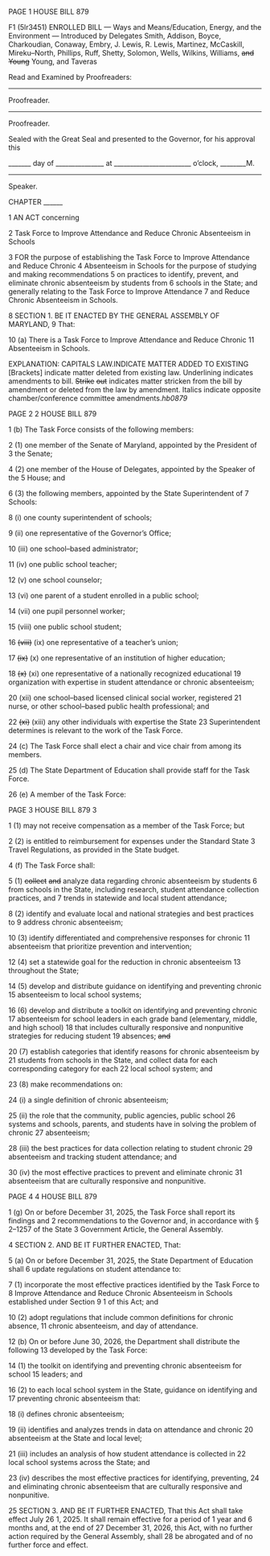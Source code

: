 PAGE 1
HOUSE BILL 879

F1 (5lr3451)
ENROLLED BILL
— Ways and Means/Education, Energy, and the Environment —
Introduced by Delegates Smith, Addison, Boyce, Charkoudian, Conaway, Embry,
J. Lewis, R. Lewis, Martinez, McCaskill, Mireku–North, Phillips, Ruff,
Shetty, Solomon, Wells, Wilkins, Williams, ~~and~~ ~~Young~~ Young, and Taveras

Read and Examined by Proofreaders:

_______________________________________________
Proofreader.
_______________________________________________
Proofreader.

Sealed with the Great Seal and presented to the Governor, for his approval this

_______ day of _______________ at ________________________ o’clock, ________M.

______________________________________________
Speaker.

CHAPTER ______

1 AN ACT concerning

2 Task Force to Improve Attendance and Reduce Chronic Absenteeism in Schools

3 FOR the purpose of establishing the Task Force to Improve Attendance and Reduce Chronic
4 Absenteeism in Schools for the purpose of studying and making recommendations
5 on practices to identify, prevent, and eliminate chronic absenteeism by students from
6 schools in the State; and generally relating to the Task Force to Improve Attendance
7 and Reduce Chronic Absenteeism in Schools.

8 SECTION 1. BE IT ENACTED BY THE GENERAL ASSEMBLY OF MARYLAND,
9 That:

10 (a) There is a Task Force to Improve Attendance and Reduce Chronic
11 Absenteeism in Schools.

EXPLANATION: CAPITALS LAW.INDICATE MATTER ADDED TO EXISTING
[Brackets] indicate matter deleted from existing law.
Underlining indicates amendments to bill.
~~Strike~~ ~~out~~ indicates matter stricken from the bill by amendment or deleted from the law by
amendment.
Italics indicate opposite chamber/conference committee amendments.*hb0879*

PAGE 2
2 HOUSE BILL 879

1 (b) The Task Force consists of the following members:

2 (1) one member of the Senate of Maryland, appointed by the President of
3 the Senate;

4 (2) one member of the House of Delegates, appointed by the Speaker of the
5 House; and

6 (3) the following members, appointed by the State Superintendent of
7 Schools:

8 (i) one county superintendent of schools;

9 (ii) one representative of the Governor’s Office;

10 (iii) one school–based administrator;

11 (iv) one public school teacher;

12 (v) one school counselor;

13 (vi) one parent of a student enrolled in a public school;

14 (vii) one pupil personnel worker;

15 (viii) one public school student;

16 ~~(viii)~~ (ix) one representative of a teacher’s union;

17 ~~(ix)~~ (x) one representative of an institution of higher education;

18 ~~(x)~~ (xi) one representative of a nationally recognized educational
19 organization with expertise in student attendance or chronic absenteeism;

20 (xii) one school–based licensed clinical social worker, registered
21 nurse, or other school–based public health professional; and

22 ~~(xi)~~ (xiii) any other individuals with expertise the State
23 Superintendent determines is relevant to the work of the Task Force.

24 (c) The Task Force shall elect a chair and vice chair from among its members.

25 (d) The State Department of Education shall provide staff for the Task Force.

26 (e) A member of the Task Force:

PAGE 3
HOUSE BILL 879 3

1 (1) may not receive compensation as a member of the Task Force; but

2 (2) is entitled to reimbursement for expenses under the Standard State
3 Travel Regulations, as provided in the State budget.

4 (f) The Task Force shall:

5 (1) ~~collect~~ ~~and~~ analyze data regarding chronic absenteeism by students
6 from schools in the State, including research, student attendance collection practices, and
7 trends in statewide and local student attendance;

8 (2) identify and evaluate local and national strategies and best practices to
9 address chronic absenteeism;

10 (3) identify differentiated and comprehensive responses for chronic
11 absenteeism that prioritize prevention and intervention;

12 (4) set a statewide goal for the reduction in chronic absenteeism
13 throughout the State;

14 (5) develop and distribute guidance on identifying and preventing chronic
15 absenteeism to local school systems;

16 (6) develop and distribute a toolkit on identifying and preventing chronic
17 absenteeism for school leaders in each grade band (elementary, middle, and high school)
18 that includes culturally responsive and nonpunitive strategies for reducing student
19 absences; ~~and~~

20 (7) establish categories that identify reasons for chronic absenteeism by
21 students from schools in the State, and collect data for each corresponding category for each
22 local school system; and

23 (8) make recommendations on:

24 (i) a single definition of chronic absenteeism;

25 (ii) the role that the community, public agencies, public school
26 systems and schools, parents, and students have in solving the problem of chronic
27 absenteeism;

28 (iii) the best practices for data collection relating to student chronic
29 absenteeism and tracking student attendance; and

30 (iv) the most effective practices to prevent and eliminate chronic
31 absenteeism that are culturally responsive and nonpunitive.

PAGE 4
4 HOUSE BILL 879

1 (g) On or before December 31, 2025, the Task Force shall report its findings and
2 recommendations to the Governor and, in accordance with § 2–1257 of the State
3 Government Article, the General Assembly.

4 SECTION 2. AND BE IT FURTHER ENACTED, That:

5 (a) On or before December 31, 2025, the State Department of Education shall
6 update regulations on student attendance to:

7 (1) incorporate the most effective practices identified by the Task Force to
8 Improve Attendance and Reduce Chronic Absenteeism in Schools established under Section
9 1 of this Act; and

10 (2) adopt regulations that include common definitions for chronic absence,
11 chronic absenteeism, and day of attendance.

12 (b) On or before June 30, 2026, the Department shall distribute the following
13 developed by the Task Force:

14 (1) the toolkit on identifying and preventing chronic absenteeism for school
15 leaders; and

16 (2) to each local school system in the State, guidance on identifying and
17 preventing chronic absenteeism that:

18 (i) defines chronic absenteeism;

19 (ii) identifies and analyzes trends in data on attendance and chronic
20 absenteeism at the State and local level;

21 (iii) includes an analysis of how student attendance is collected in
22 local school systems across the State; and

23 (iv) describes the most effective practices for identifying, preventing,
24 and eliminating chronic absenteeism that are culturally responsive and nonpunitive.

25 SECTION 3. AND BE IT FURTHER ENACTED, That this Act shall take effect July
26 1, 2025. It shall remain effective for a period of 1 year and 6 months and, at the end of
27 December 31, 2026, this Act, with no further action required by the General Assembly, shall
28 be abrogated and of no further force and effect.